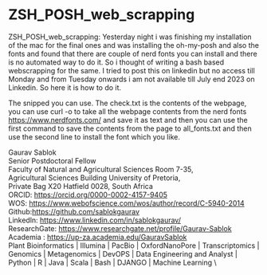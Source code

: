 # ZSH_POSH_web_scrapping
ZSH_POSH_web_scrapping: Yesterday night i was finishing my installation of the mac for the final ones and was installing the oh-my-posh and also the fonts and found that there are couple of nerd fonts you can install and there is no automated way to do it. So i thought of writing a bash based webscrapping for the same. I tried to post this on linkedin but no access till Monday and from Tuesday onwards i am not available till July end 2023 on Linkedin. So here it is how to do it. 

The snipped you can use. The check.txt is the contents of the webpage, you can use curl -o to take all the webpage contents from the nerd fonts https://www.nerdfonts.com/
and save it as text and then you can use the first command to save the contents from the page to all_fonts.txt and then use the second line to install the font which you like. 

Gaurav Sablok \
Senior Postdoctoral Fellow \
Faculty of Natural and Agricultural Sciences Room 7-35, \
Agricultural Sciences Building University of Pretoria, \
Private Bag X20 Hatfield 0028, South Africa \
ORCID: https://orcid.org/0000-0002-4157-9405 \
WOS: https://www.webofscience.com/wos/author/record/C-5940-2014 \
Github:https://github.com/sablokgaurav \
Linkedln: https://www.linkedin.com/in/sablokgaurav/ \
ResearchGate: https://www.researchgate.net/profile/Gaurav-Sablok \
Academia : https://up-za.academia.edu/GauravSablok \
Plant Bioinformatics | Illumina | PacBio | OxfordNanoPore | Transcriptomics | \
Genomics | Metagenomics | DevOPS | Data Engineering and Analyst | \
Python | R | Java | Scala | Bash | DJANGO | Machine Learning \

